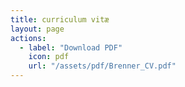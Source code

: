 ```yaml
---
title: curriculum vitæ
layout: page
actions:
  - label: "Download PDF"
    icon: pdf
    url: "/assets/pdf/Brenner_CV.pdf"
---
```



<object data="/assets/pdf/Brenner_CV.pdf" type="application/pdf" width="90%" height="850px"></object>